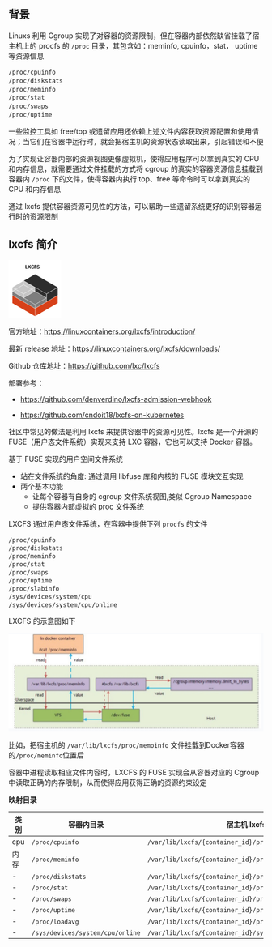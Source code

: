 ## 背景

Linuxs 利用 Cgroup 实现了对容器的资源限制，但在容器内部依然缺省挂载了宿主机上的 procfs 的 `/proc` 目录，其包含如：meminfo, cpuinfo，stat， uptime 等资源信息

```bash
/proc/cpuinfo
/proc/diskstats
/proc/meminfo
/proc/stat
/proc/swaps
/proc/uptime
```

一些监控工具如 free/top 或遗留应用还依赖上述文件内容获取资源配置和使用情况；当它们在容器中运行时，就会把宿主机的资源状态读取出来，引起错误和不便

为了实现让容器内部的资源视图更像虚拟机，使得应用程序可以拿到真实的 CPU 和内存信息，就需要通过文件挂载的方式将 cgroup 的真实的容器资源信息挂载到容器内 `/proc` 下的文件，使得容器内执行 top、free 等命令时可以拿到真实的 CPU 和内存信息

通过 lxcfs 提供容器资源可见性的方法，可以帮助一些遗留系统更好的识别容器运行时的资源限制

## lxcfs 简介

<img src=".assets/image-20221213141917212.png" alt="image-20221213141917212" style="zoom:33%;" />

官方地址：<https://linuxcontainers.org/lxcfs/introduction/>

最新 release 地址：<https://linuxcontainers.org/lxcfs/downloads/>

Github 仓库地址：<https://github.com/lxc/lxcfs>

部署参考：

- <https://github.com/denverdino/lxcfs-admission-webhook>

- <https://github.com/cndoit18/lxcfs-on-kubernetes>

社区中常见的做法是利用 lxcfs 来提供容器中的资源可见性。lxcfs 是一个开源的 FUSE（用户态文件系统）实现来支持 LXC 容器，它也可以支持 Docker 容器。

基于 FUSE 实现的用户空间文件系统

- 站在文件系统的角度: 通过调用 libfuse 库和内核的 FUSE 模块交互实现
- 两个基本功能
  - 让每个容器有自身的 cgroup 文件系统视图,类似 Cgroup Namespace
  - 提供容器内部虚拟的 proc 文件系统

LXCFS 通过用户态文件系统，在容器中提供下列 `procfs` 的文件

```
/proc/cpuinfo
/proc/diskstats
/proc/meminfo
/proc/stat
/proc/swaps
/proc/uptime
/proc/slabinfo
/sys/devices/system/cpu
/sys/devices/system/cpu/online
```

LXCFS 的示意图如下

<img src=".assets/e1165184e7ffe5d96e4b863932c2a26f078.jpg" alt="img" style="zoom:50%;" />

比如，把宿主机的 `/var/lib/lxcfs/proc/memoinfo` 文件挂载到Docker容器的`/proc/meminfo`位置后

容器中进程读取相应文件内容时，LXCFS 的 FUSE 实现会从容器对应的 Cgroup 中读取正确的内存限制，从而使得应用获得正确的资源约束设定

**映射目录**

| 类别 | 容器内目录                       | 宿主机 lxcfs 目录                                            |
| ---- | -------------------------------- | ------------------------------------------------------------ |
| cpu  | `/proc/cpuinfo`                  | `/var/lib/lxcfs/{container_id}/proc/cpuinfo`                 |
| 内存 | `/proc/meminfo`                  | `/var/lib/lxcfs/{container_id}/proc/meminfo`                 |
| -    | `/proc/diskstats`                | `/var/lib/lxcfs/{container_id}/proc/diskstats`               |
| -    | `/proc/stat`                     | `/var/lib/lxcfs/{container_id}/proc/stat`                    |
| -    | `/proc/swaps`                    | `/var/lib/lxcfs/{container_id}/proc/swaps`                   |
| -    | `/proc/uptime`                   | `/var/lib/lxcfs/{container_id}/proc/uptime`                  |
| -    | `/proc/loadavg`                  | `/var/lib/lxcfs/{container_id}/proc/loadavg`                 |
| -    | `/sys/devices/system/cpu/online` | `/var/lib/lxcfs/{container_id}/sys/devices/system/cpu/online` |
